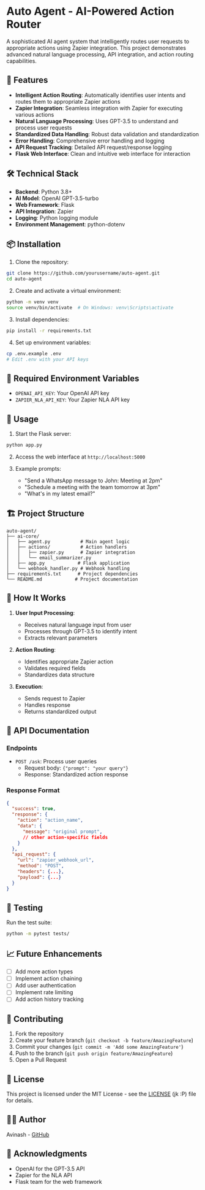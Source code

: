 # Auto Agent - AI-Powered Action Router

A sophisticated AI agent system that intelligently routes user requests to appropriate actions using Zapier integration. This project demonstrates advanced natural language processing, API integration, and action routing capabilities.

## 🚀 Features

- **Intelligent Action Routing**: Automatically identifies user intents and routes them to appropriate Zapier actions
- **Zapier Integration**: Seamless integration with Zapier for executing various actions
- **Natural Language Processing**: Uses GPT-3.5 to understand and process user requests
- **Standardized Data Handling**: Robust data validation and standardization
- **Error Handling**: Comprehensive error handling and logging
- **API Request Tracking**: Detailed API request/response logging
- **Flask Web Interface**: Clean and intuitive web interface for interaction

## 🛠️ Technical Stack

- **Backend**: Python 3.8+
- **AI Model**: OpenAI GPT-3.5-turbo
- **Web Framework**: Flask
- **API Integration**: Zapier
- **Logging**: Python logging module
- **Environment Management**: python-dotenv

## 📦 Installation

1. Clone the repository:
```bash
git clone https://github.com/yourusername/auto-agent.git
cd auto-agent
```

2. Create and activate a virtual environment:
```bash
python -m venv venv
source venv/bin/activate  # On Windows: venv\Scripts\activate
```

3. Install dependencies:
```bash
pip install -r requirements.txt
```

4. Set up environment variables:
```bash
cp .env.example .env
# Edit .env with your API keys
```

## 🔑 Required Environment Variables

- `OPENAI_API_KEY`: Your OpenAI API key
- `ZAPIER_NLA_API_KEY`: Your Zapier NLA API key

## 🎯 Usage

1. Start the Flask server:
```bash
python app.py
```

2. Access the web interface at `http://localhost:5000`

3. Example prompts:
   - "Send a WhatsApp message to John: Meeting at 2pm"
   - "Schedule a meeting with the team tomorrow at 3pm"
   - "What's in my latest email?"

## 🏗️ Project Structure

```
auto-agent/
├── ai-core/
│   ├── agent.py           # Main agent logic
│   ├── actions/           # Action handlers
│   │   ├── zapier.py      # Zapier integration
│   │   └── email_summarizer.py
│   ├── app.py            # Flask application
│   └── webhook_handler.py # Webhook handling
├── requirements.txt      # Project dependencies
└── README.md            # Project documentation
```

## 🤖 How It Works

1. **User Input Processing**:
   - Receives natural language input from user
   - Processes through GPT-3.5 to identify intent
   - Extracts relevant parameters

2. **Action Routing**:
   - Identifies appropriate Zapier action
   - Validates required fields
   - Standardizes data structure

3. **Execution**:
   - Sends request to Zapier
   - Handles response
   - Returns standardized output

## 📝 API Documentation

### Endpoints

- `POST /ask`: Process user queries
  - Request body: `{"prompt": "your query"}`
  - Response: Standardized action response

### Response Format

```json
{
  "success": true,
  "response": {
    "action": "action_name",
    "data": {
      "message": "original prompt",
      // other action-specific fields
    }
  },
  "api_request": {
    "url": "zapier_webhook_url",
    "method": "POST",
    "headers": {...},
    "payload": {...}
  }
}
```

## 🧪 Testing

Run the test suite:
```bash
python -m pytest tests/
```

## 📈 Future Enhancements

- [ ] Add more action types
- [ ] Implement action chaining
- [ ] Add user authentication
- [ ] Implement rate limiting
- [ ] Add action history tracking

## 🤝 Contributing

1. Fork the repository
2. Create your feature branch (`git checkout -b feature/AmazingFeature`)
3. Commit your changes (`git commit -m 'Add some AmazingFeature'`)
4. Push to the branch (`git push origin feature/AmazingFeature`)
5. Open a Pull Request

## 📄 License

This project is licensed under the MIT License - see the [LICENSE](LICENSE) (jk :P) file for details.

## 👨‍💻 Author

Avinash - [GitHub](https://github.com/avi9ash)

## 🙏 Acknowledgments

- OpenAI for the GPT-3.5 API
- Zapier for the NLA API
- Flask team for the web framework
